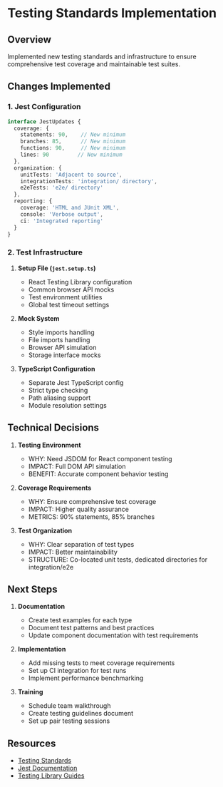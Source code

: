 # Testing Standards Implementation

## Overview
Implemented new testing standards and infrastructure to ensure comprehensive test coverage and maintainable test suites.

## Changes Implemented

### 1. Jest Configuration
```typescript
interface JestUpdates {
  coverage: {
    statements: 90,    // New minimum
    branches: 85,      // New minimum
    functions: 90,     // New minimum
    lines: 90         // New minimum
  },
  organization: {
    unitTests: 'Adjacent to source',
    integrationTests: 'integration/ directory',
    e2eTests: 'e2e/ directory'
  },
  reporting: {
    coverage: 'HTML and JUnit XML',
    console: 'Verbose output',
    ci: 'Integrated reporting'
  }
}
```

### 2. Test Infrastructure

1. **Setup File (`jest.setup.ts`)**
   - React Testing Library configuration
   - Common browser API mocks
   - Test environment utilities
   - Global test timeout settings

2. **Mock System**
   - Style imports handling
   - File imports handling
   - Browser API simulation
   - Storage interface mocks

3. **TypeScript Configuration**
   - Separate Jest TypeScript config
   - Strict type checking
   - Path aliasing support
   - Module resolution settings

## Technical Decisions

1. **Testing Environment**
   - WHY: Need JSDOM for React component testing
   - IMPACT: Full DOM API simulation
   - BENEFIT: Accurate component behavior testing

2. **Coverage Requirements**
   - WHY: Ensure comprehensive test coverage
   - IMPACT: Higher quality assurance
   - METRICS: 90% statements, 85% branches

3. **Test Organization**
   - WHY: Clear separation of test types
   - IMPACT: Better maintainability
   - STRUCTURE: Co-located unit tests, dedicated directories for integration/e2e

## Next Steps

1. **Documentation**
   - Create test examples for each type
   - Document test patterns and best practices
   - Update component documentation with test requirements

2. **Implementation**
   - Add missing tests to meet coverage requirements
   - Set up CI integration for test runs
   - Implement performance benchmarking

3. **Training**
   - Schedule team walkthrough
   - Create testing guidelines document
   - Set up pair testing sessions

## Resources
- [Testing Standards](../TESTING_STANDARDS.md)
- [Jest Documentation](https://jestjs.io/)
- [Testing Library Guides](https://testing-library.com/)
